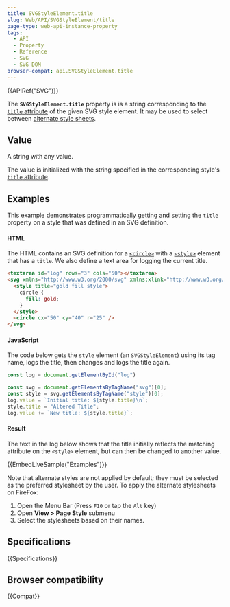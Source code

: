```yaml
---
title: SVGStyleElement.title
slug: Web/API/SVGStyleElement/title
page-type: web-api-instance-property
tags:
  - API
  - Property
  - Reference
  - SVG
  - SVG DOM
browser-compat: api.SVGStyleElement.title
---
```

{{APIRef("SVG")}}

The **`SVGStyleElement.title`** property is is a string corresponding to the [`title` attribute](/en-US/docs/Web/SVG/Element/style#title) of the given SVG style element.
It may be used to select between [alternate style sheets](/en-US/docs/Web/CSS/Alternative_style_sheets).

## Value

A string with any value.

The value is initialized with the string specified in the corresponding style's [`title` attribute](/en-US/docs/Web/SVG/Element/style#title).

## Examples

This example demonstrates programmatically getting and setting the `title` property on a style that was defined in an SVG definition.

#### HTML

The HTML contains an SVG definition for a [`<circle>`](/en-US/docs/Web/SVG/Element/circle) with a [`<style>`](/en-US/docs/Web/SVG/Element/style) element that has a `title`.
We also define a text area for logging the current title.

```html
<textarea id="log" rows="3" cols="50"></textarea>
<svg xmlns="http://www.w3.org/2000/svg" xmlns:xlink="http://www.w3.org/1999/xlink">
  <style title="gold fill style">
    circle {
      fill: gold;
    }
  </style>
  <circle cx="50" cy="40" r="25" />
</svg>
```

#### JavaScript

The code below gets the `style` element (an `SVGStyleElement`) using its tag name, logs the title, then changes and logs the title again.

```js
const log = document.getElementById("log")

const svg = document.getElementsByTagName("svg")[0];
const style = svg.getElementsByTagName("style")[0];
log.value = `Initial title: ${style.title}\n`;
style.title = "Altered Title";
log.value += `New title: ${style.title}`;
```

#### Result

The text in the log below shows that the title initially reflects the matching attribute on the `<style>` element, but can then be changed to another value.

{{EmbedLiveSample("Examples")}}

Note that alternate styles are not applied by default; they must be selected as the preferred stylesheet by the user.
To apply the alternate stylesheets on FireFox:

1. Open the Menu Bar (Press `F10` or tap the `Alt` key)
2. Open **View > Page Style** submenu
3. Select the stylesheets based on their names.

## Specifications

{{Specifications}}

## Browser compatibility

{{Compat}}
